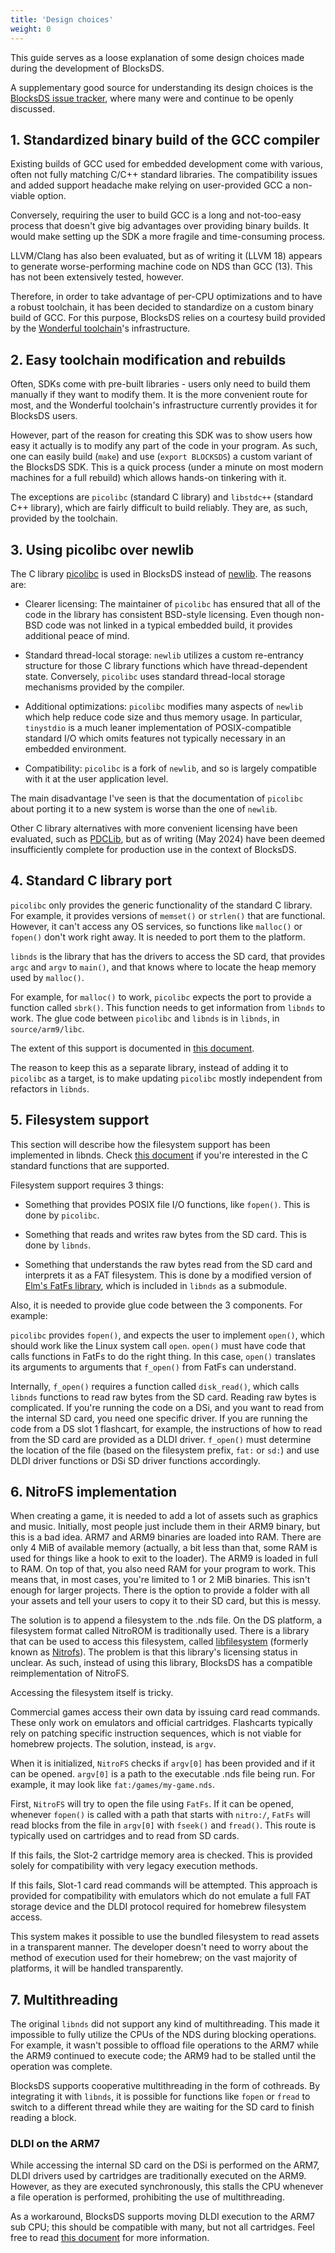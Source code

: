 ```yaml
---
title: 'Design choices'
weight: 0
---
```


This guide serves as a loose explanation of some design choices made during
the development of BlocksDS.

A supplementary good source for understanding its design choices is the
[BlocksDS issue tracker](https://github.com/blocksds/sdk/issues?q=is%3Aissue),
where many were and continue to be openly discussed.

## 1. Standardized binary build of the GCC compiler

Existing builds of GCC used for embedded development come with various, often
not fully matching C/C++ standard libraries. The compatibility issues and
added support headache make relying on user-provided GCC a non-viable option.

Conversely, requiring the user to build GCC is a long and not-too-easy process
that doesn't give big advantages over providing binary builds. It would make
setting up the SDK a more fragile and time-consuming process.

LLVM/Clang has also been evaluated, but as of writing it (LLVM 18) appears to
generate worse-performing machine code on NDS than GCC (13). This has not been
extensively tested, however.

Therefore, in order to take advantage of per-CPU optimizations and to have a
robust toolchain, it has been decided to standardize on a custom binary build
of GCC. For this purpose, BlocksDS relies on a courtesy build provided by the
[Wonderful toolchain](https://wonderful.asie.pl)'s infrastructure.

## 2. Easy toolchain modification and rebuilds

Often, SDKs come with pre-built libraries - users only need to build them
manually if they want to modify them. It is the more convenient route for
most, and the Wonderful toolchain's infrastructure currently provides it
for BlocksDS users.

However, part of the reason for creating this SDK was to show users how easy it
actually is to modify any part of the code in your program. As such, one can
easily build (`make`) and use (`export BLOCKSDS`) a custom variant of the
BlocksDS SDK. This is a quick process (under a minute on most modern
machines for a full rebuild) which allows hands-on tinkering with it. 

The exceptions are `picolibc` (standard C library) and `libstdc++` (standard
C++ library), which are fairly difficult to build reliably. They are, as such,
provided by the toolchain.

## 3. Using picolibc over newlib

The C library [picolibc](https://github.com/picolibc/picolibc) is used in
BlocksDS instead of [newlib](https://sourceware.org/newlib). The reasons are:

- Clearer licensing: The maintainer of `picolibc` has ensured that all of the
  code in the library has consistent BSD-style licensing. Even though non-BSD
  code was not linked in a typical embedded build, it provides additional peace
  of mind.

- Standard thread-local storage: `newlib` utilizes a custom re-entrancy
  structure for those C library functions which have thread-dependent state.
  Conversely, `picolibc` uses standard thread-local storage mechanisms
  provided by the compiler.

- Additional optimizations: `picolibc` modifies many aspects of `newlib` which
  help reduce code size and thus memory usage. In particular, `tinystdio` is
  a much leaner implementation of POSIX-compatible standard I/O which omits
  features not typically necessary in an embedded environment.

- Compatibility: `picolibc` is a fork of `newlib`, and so is largely compatible
  with it at the user application level.

The main disadvantage I've seen is that the documentation of `picolibc` about
porting it to a new system is worse than the one of `newlib`.

Other C library alternatives with more convenient licensing have been
evaluated, such as [PDCLib](https://github.com/DevSolar/pdclib/), but as of
writing (May 2024) have been deemed insufficiently complete for production
use in the context of BlocksDS.

## 4. Standard C library port

`picolibc` only provides the generic functionality of the standard C library.
For example, it provides versions of `memset()` or `strlen()` that are
functional. However, it can't access any OS services, so functions like
`malloc()` or `fopen()` don't work right away. It is needed to port them to
the platform.

`libnds` is the library that has the drivers to access the SD card, that
provides `argc` and `argv` to `main()`, and that knows where to locate the
heap memory used by `malloc()`.

For example, for `malloc()` to work, `picolibc` expects the port to provide
a function called `sbrk()`. This function needs to get information from
`libnds` to work. The glue code between `picolibc` and `libnds` is in
`libnds`, in `source/arm9/libc`.

The extent of this support is documented in [this document](../libc).

The reason to keep this as a separate library, instead of adding it to
`picolibc` as a target, is to make updating `picolibc` mostly independent
from refactors in `libnds`.

## 5. Filesystem support

This section will describe how the filesystem support has been implemented in
libnds. Check [this document](../filesystem) if you're interested in the C
standard functions that are supported.

Filesystem support requires 3 things:

- Something that provides POSIX file I/O functions, like `fopen()`. This
  is done by `picolibc`.

- Something that reads and writes raw bytes from the SD card. This is done
  by `libnds`.

- Something that understands the raw bytes read from the SD card and interprets
  it as a FAT filesystem. This is done by a modified version of
  [Elm's FatFs library](http://elm-chan.org/fsw/ff/00index_e.html), which is
  included in `libnds` as a submodule.

Also, it is needed to provide glue code between the 3 components. For example:

`picolibc` provides `fopen()`, and expects the user to implement `open()`,
which should work like the Linux system call `open`. `open()` must have code
that calls functions in FatFs to do the right thing. In this case, `open()`
translates its arguments to arguments that `f_open()` from FatFs can
understand.

Internally, `f_open()` requires a function called `disk_read()`, which calls
`libnds` functions to read raw bytes from the SD card. Reading raw bytes is
complicated. If you're running the code on a DSi, and you want to read from the
internal SD card, you need one specific driver. If you are running the code from
a DS slot 1 flashcart, for example, the instructions of how to read from the SD
card are provided as a DLDI driver. `f_open()` must determine the location of
the file (based on the filesystem prefix, `fat:` or `sd:`) and use DLDI
driver functions or DSi SD driver functions accordingly.

## 6. NitroFS implementation

When creating a game, it is needed to add a lot of assets such as graphics and
music. Initially, most people just include them in their ARM9 binary, but this
is a bad idea. ARM7 and ARM9 binaries are loaded into RAM. There are only 4 MiB
of available memory (actually, a bit less than that, some RAM is used for things
like a hook to exit to the loader). The ARM9 is loaded in full to RAM. On top of
that, you also need RAM for your program to work. This means that, in most
cases, you're limited to 1 or 2 MiB binaries. This isn't enough for larger
projects. There is the option to provide a folder with all your assets and tell
your users to copy it to their SD card, but this is messy.

The solution is to append a filesystem to the .nds file. On the DS platform,
a filesystem format called NitroROM is traditionally used. There is a library
that can be used to access this filesystem, called [libfilesystem](https://github.com/devkitPro/libfilesystem)
(formerly known as [Nitrofs](http://blea.ch/wiki/index.php/Nitrofs)). The
problem is that this library's licensing status in unclear. As such, instead of
using this library, BlocksDS has a compatible reimplementation of NitroFS.

Accessing the filesystem itself is tricky.

Commercial games access their own data by issuing card read commands. These
only work on emulators and official cartridges. Flashcarts typically rely
on patching specific instruction sequences, which is not viable for homebrew
projects. The solution, instead, is `argv`.

When it is initialized, `NitroFS` checks if `argv[0]` has been provided and
if it can be opened. `argv[0]` is a path to the executable .nds file being
run. For example, it may look like `fat:/games/my-game.nds`.

First, `NitroFS` will try to open the file using `FatFs`. If it can be
opened, whenever `fopen()` is called with a path that starts with `nitro:/`,
`FatFs` will read blocks from the file in `argv[0]` with `fseek()` and
`fread()`. This route is typically used on cartridges and to read from SD
cards.

If this fails, the Slot-2 cartridge memory area is checked. This is provided
solely for compatibility with very legacy execution methods.

If this fails, Slot-1 card read commands will be attempted. This approach is
provided for compatibility with emulators which do not emulate a full FAT
storage device and the DLDI protocol required for homebrew filesystem access.

This system makes it possible to use the bundled filesystem to read assets
in a transparent manner. The developer doesn't need to worry about the method
of execution used for their homebrew; on the vast majority of platforms, it
will be handled transparently.

## 7. Multithreading

The original `libnds` did not support any kind of multithreading. This made it
impossible to fully utilize the CPUs of the NDS during blocking operations.
For example, it wasn't possible to offload file operations to the ARM7 while
the ARM9 continued to execute code; the ARM9 had to be stalled until the
operation was complete.

BlocksDS supports cooperative multithreading in the form of cothreads. By
integrating it with `libnds`, it is possible for functions like `fopen`
or `fread` to switch to a different thread while they are waiting for the
SD card to finish reading a block.

### DLDI on the ARM7

While accessing the internal SD card on the DSi is performed on the ARM7,
DLDI drivers used by cartridges are traditionally executed on the ARM9.
However, as they are executed synchronously, this stalls the CPU whenever
a file operation is performed, prohibiting the use of multithreading.

As a workaround, BlocksDS supports moving DLDI execution to the ARM7 sub
CPU; this should be compatible with many, but not all cartridges. Feel free
to read [this document](../dldi_arm7) for more information.

